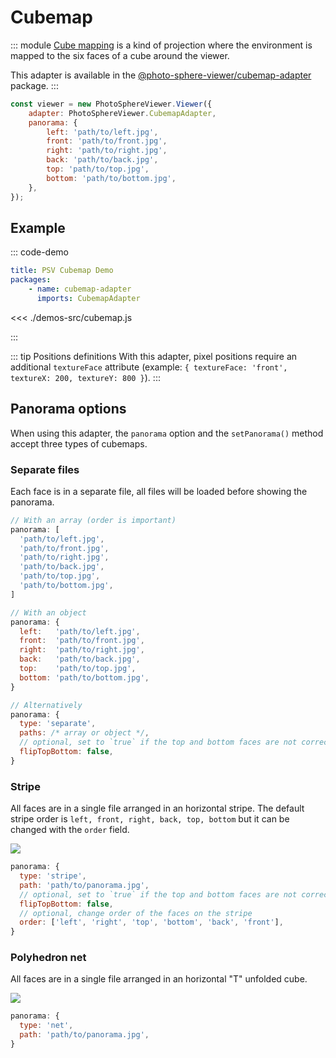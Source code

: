 # Cubemap

<Badges module="cubemap-adapter"/>

::: module
[Cube mapping](https://en.wikipedia.org/wiki/Cube_mapping) is a kind of projection where the environment is mapped to the six faces of a cube around the viewer.

This adapter is available in the [@photo-sphere-viewer/cubemap-adapter](https://www.npmjs.com/package/@photo-sphere-viewer/cubemap-adapter) package.
:::

```js
const viewer = new PhotoSphereViewer.Viewer({
    adapter: PhotoSphereViewer.CubemapAdapter,
    panorama: {
        left: 'path/to/left.jpg',
        front: 'path/to/front.jpg',
        right: 'path/to/right.jpg',
        back: 'path/to/back.jpg',
        top: 'path/to/top.jpg',
        bottom: 'path/to/bottom.jpg',
    },
});
```

## Example

::: code-demo

```yaml
title: PSV Cubemap Demo
packages:
    - name: cubemap-adapter
      imports: CubemapAdapter
```

<<< ./demos-src/cubemap.js

:::

::: tip Positions definitions
With this adapter, pixel positions require an additional `textureFace` attribute (example: `{ textureFace: 'front', textureX: 200, textureY: 800 }`).
:::

## Panorama options

When using this adapter, the `panorama` option and the `setPanorama()` method accept three types of cubemaps.

### Separate files

Each face is in a separate file, all files will be loaded before showing the panorama.

```js
// With an array (order is important)
panorama: [
  'path/to/left.jpg',
  'path/to/front.jpg',
  'path/to/right.jpg',
  'path/to/back.jpg',
  'path/to/top.jpg',
  'path/to/bottom.jpg',
]

// With an object
panorama: {
  left:   'path/to/left.jpg',
  front:  'path/to/front.jpg',
  right:  'path/to/right.jpg',
  back:   'path/to/back.jpg',
  top:    'path/to/top.jpg',
  bottom: 'path/to/bottom.jpg',
}

// Alternatively
panorama: {
  type: 'separate',
  paths: /* array or object */,
  // optional, set to `true` if the top and bottom faces are not correctly oriented
  flipTopBottom: false,
}
```

### Stripe

All faces are in a single file arranged in an horizontal stripe. The default stripe order is `left, front, right, back, top, bottom` but it can be changed with the `order` field.

![](/images/cubemap-stripe.png)

```js
panorama: {
  type: 'stripe',
  path: 'path/to/panorama.jpg',
  // optional, set to `true` if the top and bottom faces are not correctly oriented
  flipTopBottom: false,
  // optional, change order of the faces on the stripe
  order: ['left', 'right', 'top', 'bottom', 'back', 'front'],
}
```

### Polyhedron net

All faces are in a single file arranged in an horizontal "T" unfolded cube.

![](/images/cubemap-net.png)

```js
panorama: {
  type: 'net',
  path: 'path/to/panorama.jpg',
}
```

